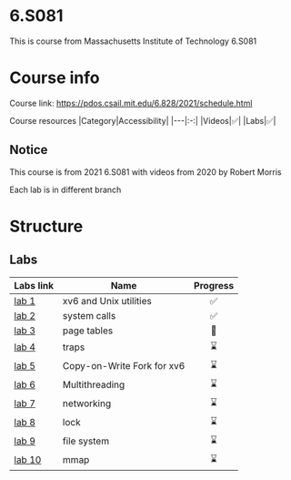 # 6.S081
This is course from Massachusetts Institute of Technology 6.S081

# Course info
Course link: https://pdos.csail.mit.edu/6.828/2021/schedule.html

Course resources 
|Category|Accessibility|
|---|:-:|
|Videos|✅|
|Labs|✅|

## Notice
This course is from 2021 6.S081 with videos from 2020 by Robert Morris

Each lab is in different branch

# Structure
## Labs
|Labs link| Name| Progress|
|------- |---|:-:|
|[lab 1](https://pdos.csail.mit.edu/6.828/2021/labs/util.html) |xv6 and Unix utilities|✅|
|[lab 2](https://pdos.csail.mit.edu/6.828/2021/labs/syscall.html) |system calls|✅|
|[lab 3](https://pdos.csail.mit.edu/6.828/2021/labs/pgtbl.html) |page tables|🚧|
|[lab 4](https://pdos.csail.mit.edu/6.828/2021/labs/traps.html) |traps|⌛|
|[lab 5](https://pdos.csail.mit.edu/6.828/2021/labs/cow.html) |Copy-on-Write Fork for xv6|⌛|
|[lab 6](https://pdos.csail.mit.edu/6.828/2021/labs/thread.html) |Multithreading|⌛|
|[lab 7](https://pdos.csail.mit.edu/6.828/2021/labs/net.html) |networking|⌛|
|[lab 8](https://pdos.csail.mit.edu/6.828/2021/labs/lock.html) |lock|⌛|
|[lab 9](https://pdos.csail.mit.edu/6.828/2021/labs/fs.html) |file system|⌛|
|[lab 10](https://pdos.csail.mit.edu/6.828/2021/labs/mmap.html)|mmap|⌛|
